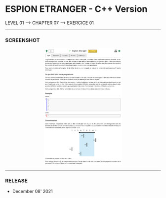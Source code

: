 # ESPION ETRANGER - C++ Version
LEVEL 01 --> CHAPTER 07 --> EXERCICE 01

---
### **SCREENSHOT**

<div align="center">
    <img
        src="https://github.com/Ayckinn/CPP/blob/main/FRANCE_IOI/LEVEL_01/Chapter_07/01_espion_etranger/todo.png"
        alt="DEMO"
        style="width:50%">
</div>

---
### **RELEASE**

- December 08' 2021